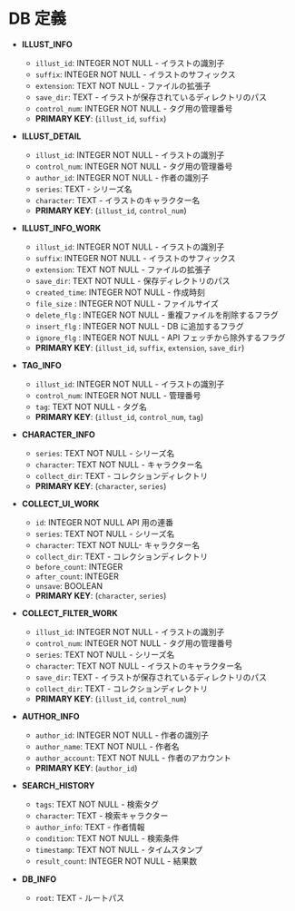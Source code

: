 # DB 定義

- **ILLUST_INFO**

  - `illust_id`: INTEGER NOT NULL - イラストの識別子
  - `suffix`: INTEGER NOT NULL - イラストのサフィックス
  - `extension`: TEXT NOT NULL - ファイルの拡張子
  - `save_dir`: TEXT - イラストが保存されているディレクトリのパス
  - `control_num`: INTEGER NOT NULL - タグ用の管理番号
  - **PRIMARY KEY**: (`illust_id`, `suffix`)

- **ILLUST_DETAIL**

  - `illust_id`: INTEGER NOT NULL - イラストの識別子
  - `control_num`: INTEGER NOT NULL - タグ用の管理番号
  - `author_id`: INTEGER NOT NULL - 作者の識別子
  - `series`: TEXT - シリーズ名
  - `character`: TEXT - イラストのキャラクター名
  - **PRIMARY KEY**: (`illust_id`, `control_num`)

- **ILLUST_INFO_WORK**

  - `illust_id`: INTEGER NOT NULL - イラストの識別子
  - `suffix`: INTEGER NOT NULL - イラストのサフィックス
  - `extension`: TEXT NOT NULL - ファイルの拡張子
  - `save_dir`: TEXT NOT NULL - 保存ディレクトリのパス
  - `created_time`: INTEGER NOT NULL - 作成時刻
  - `file_size` : INTEGER NOT NULL - ファイルサイズ
  - `delete_flg` : INTEGER NOT NULL - 重複ファイルを削除するフラグ
  - `insert_flg` : INTEGER NOT NULL - DB に追加するフラグ
  - `ignore_flg` : INTEGER NOT NULL - API フェッチから除外するフラグ
  - **PRIMARY KEY**: (`illust_id`, `suffix`, `extension`, `save_dir`)

- **TAG_INFO**

  - `illust_id`: INTEGER NOT NULL - イラストの識別子
  - `control_num`: INTEGER NOT NULL - 管理番号
  - `tag`: TEXT NOT NULL - タグ名
  - **PRIMARY KEY**: (`illust_id`, `control_num`, `tag`)

- **CHARACTER_INFO**

  - `series`: TEXT NOT NULL - シリーズ名
  - `character`: TEXT NOT NULL - キャラクター名
  - `collect_dir`: TEXT - コレクションディレクトリ
  - **PRIMARY KEY**: (`character`, `series`)

- **COLLECT_UI_WORK**

  - `id`: INTEGER NOT NULL API 用の連番
  - `series`: TEXT NOT NULL - シリーズ名
  - `character`: TEXT NOT NULL- キャラクター名
  - `collect_dir`: TEXT - コレクションディレクトリ
  - `before_count`: INTEGER
  - `after_count`: INTEGER
  - `unsave`: BOOLEAN
  - **PRIMARY KEY**: (`character`, `series`)

- **COLLECT_FILTER_WORK**

  - `illust_id`: INTEGER NOT NULL - イラストの識別子
  - `control_num`: INTEGER NOT NULL - タグ用の管理番号
  - `series`: TEXT NOT NULL - シリーズ名
  - `character`: TEXT NOT NULL - イラストのキャラクター名
  - `save_dir`: TEXT - イラストが保存されているディレクトリのパス
  - `collect_dir`: TEXT - コレクションディレクトリ
  - **PRIMARY KEY**: (`illust_id`, `control_num`)

- **AUTHOR_INFO**

  - `author_id`: INTEGER NOT NULL - 作者の識別子
  - `author_name`: TEXT NOT NULL - 作者名
  - `author_account`: TEXT NOT NULL - 作者のアカウント
  - **PRIMARY KEY**: (`author_id`)

- **SEARCH_HISTORY**

  - `tags`: TEXT NOT NULL - 検索タグ
  - `character`: TEXT - 検索キャラクター
  - `author_info`: TEXT - 作者情報
  - `condition`: TEXT NOT NULL - 検索条件
  - `timestamp`: TEXT NOT NULL - タイムスタンプ
  - `result_count`: INTEGER NOT NULL - 結果数

- **DB_INFO**
  - `root`: TEXT - ルートパス
